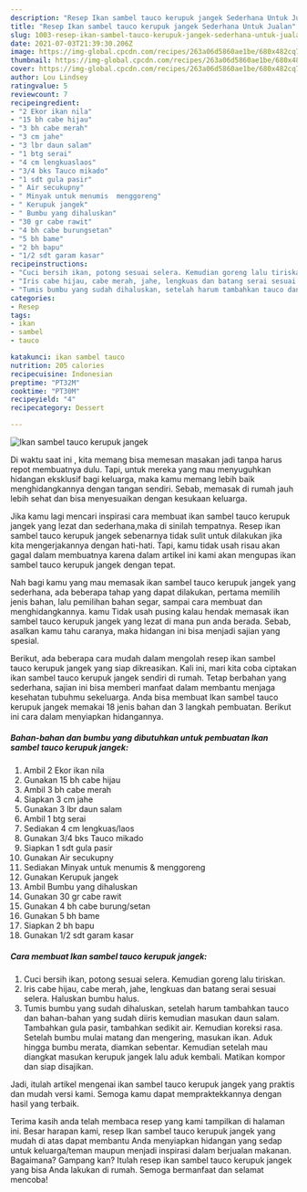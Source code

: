 ```yaml
---
description: "Resep Ikan sambel tauco kerupuk jangek Sederhana Untuk Jualan"
title: "Resep Ikan sambel tauco kerupuk jangek Sederhana Untuk Jualan"
slug: 1003-resep-ikan-sambel-tauco-kerupuk-jangek-sederhana-untuk-jualan
date: 2021-07-03T21:39:30.206Z
image: https://img-global.cpcdn.com/recipes/263a06d5860ae1be/680x482cq70/ikan-sambel-tauco-kerupuk-jangek-foto-resep-utama.jpg
thumbnail: https://img-global.cpcdn.com/recipes/263a06d5860ae1be/680x482cq70/ikan-sambel-tauco-kerupuk-jangek-foto-resep-utama.jpg
cover: https://img-global.cpcdn.com/recipes/263a06d5860ae1be/680x482cq70/ikan-sambel-tauco-kerupuk-jangek-foto-resep-utama.jpg
author: Lou Lindsey
ratingvalue: 5
reviewcount: 7
recipeingredient:
- "2 Ekor ikan nila"
- "15 bh cabe hijau"
- "3 bh cabe merah"
- "3 cm jahe"
- "3 lbr daun salam"
- "1 btg serai"
- "4 cm lengkuaslaos"
- "3/4 bks Tauco mikado"
- "1 sdt gula pasir"
- " Air secukupny"
- " Minyak untuk menumis  menggoreng"
- " Kerupuk jangek"
- " Bumbu yang dihaluskan"
- "30 gr cabe rawit"
- "4 bh cabe burungsetan"
- "5 bh bame"
- "2 bh bapu"
- "1/2 sdt garam kasar"
recipeinstructions:
- "Cuci bersih ikan, potong sesuai selera. Kemudian goreng lalu tiriskan."
- "Iris cabe hijau, cabe merah, jahe, lengkuas dan batang serai sesuai selera. Haluskan bumbu halus."
- "Tumis bumbu yang sudah dihaluskan, setelah harum tambahkan tauco dan bahan-bahan yang sudah diiris kemudian masukan daun salam. Tambahkan gula pasir, tambahkan sedikit air. Kemudian koreksi rasa. Setelah bumbu mulai matang dan mengering, masukan ikan. Aduk hingga bumbu merata, diamkan sebentar. Kemudian setelah mau diangkat masukan kerupuk jangek lalu aduk kembali. Matikan kompor dan siap disajikan."
categories:
- Resep
tags:
- ikan
- sambel
- tauco

katakunci: ikan sambel tauco 
nutrition: 205 calories
recipecuisine: Indonesian
preptime: "PT32M"
cooktime: "PT30M"
recipeyield: "4"
recipecategory: Dessert

---
```



![Ikan sambel tauco kerupuk jangek](https://img-global.cpcdn.com/recipes/263a06d5860ae1be/680x482cq70/ikan-sambel-tauco-kerupuk-jangek-foto-resep-utama.jpg)

Di waktu  saat ini , kita memang bisa memesan masakan jadi tanpa harus repot membuatnya dulu. Tapi, untuk mereka yang mau menyuguhkan hidangan eksklusif bagi keluarga, maka kamu memang lebih baik menghidangkannya dengan tangan sendiri. Sebab, memasak di rumah jauh lebih sehat dan bisa menyesuaikan dengan kesukaan keluarga.

Jika kamu lagi mencari inspirasi cara membuat ikan sambel tauco kerupuk jangek yang lezat dan sederhana,maka di sinilah tempatnya. Resep ikan sambel tauco kerupuk jangek  sebenarnya tidak sulit untuk dilakukan jika kita mengerjakannya dengan hati-hati. Tapi, kamu tidak usah risau akan gagal dalam membuatnya 
karena dalam artikel ini kami akan mengupas ikan sambel tauco kerupuk jangek dengan tepat.  



Nah bagi kamu yang mau memasak ikan sambel tauco kerupuk jangek yang sederhana, ada beberapa tahap yang dapat dilakukan, pertama memilih jenis bahan, lalu pemilihan bahan segar, sampai cara membuat dan menghidangkannya. kamu Tidak usah pusing kalau hendak memasak ikan sambel tauco kerupuk jangek yang lezat di mana pun anda berada. Sebab, asalkan kamu  tahu caranya, maka hidangan ini bisa menjadi sajian yang spesial.

Berikut, ada beberapa cara mudah dalam mengolah resep ikan sambel tauco kerupuk jangek yang siap dikreasikan. Kali ini, mari kita coba ciptakan ikan sambel tauco kerupuk jangek sendiri di rumah. Tetap berbahan yang sederhana, sajian ini bisa memberi manfaat dalam membantu menjaga kesehatan tubuhmu sekeluarga. Anda bisa membuat Ikan sambel tauco kerupuk jangek memakai 18 jenis bahan dan 3 langkah pembuatan. Berikut ini cara dalam menyiapkan hidangannya.

<!--inarticleads1-->

##### Bahan-bahan dan bumbu yang dibutuhkan untuk pembuatan Ikan sambel tauco kerupuk jangek:

1. Ambil 2 Ekor ikan nila
1. Gunakan 15 bh cabe hijau
1. Ambil 3 bh cabe merah
1. Siapkan 3 cm jahe
1. Gunakan 3 lbr daun salam
1. Ambil 1 btg serai
1. Sediakan 4 cm lengkuas/laos
1. Gunakan 3/4 bks Tauco mikado
1. Siapkan 1 sdt gula pasir
1. Gunakan  Air secukupny
1. Sediakan  Minyak untuk menumis &amp; menggoreng
1. Gunakan  Kerupuk jangek
1. Ambil  Bumbu yang dihaluskan
1. Gunakan 30 gr cabe rawit
1. Gunakan 4 bh cabe burung/setan
1. Gunakan 5 bh bame
1. Siapkan 2 bh bapu
1. Gunakan 1/2 sdt garam kasar




<!--inarticleads2-->

##### Cara membuat Ikan sambel tauco kerupuk jangek:

1. Cuci bersih ikan, potong sesuai selera. Kemudian goreng lalu tiriskan.
1. Iris cabe hijau, cabe merah, jahe, lengkuas dan batang serai sesuai selera. Haluskan bumbu halus.
1. Tumis bumbu yang sudah dihaluskan, setelah harum tambahkan tauco dan bahan-bahan yang sudah diiris kemudian masukan daun salam. Tambahkan gula pasir, tambahkan sedikit air. Kemudian koreksi rasa. Setelah bumbu mulai matang dan mengering, masukan ikan. Aduk hingga bumbu merata, diamkan sebentar. Kemudian setelah mau diangkat masukan kerupuk jangek lalu aduk kembali. Matikan kompor dan siap disajikan.




Jadi, itulah artikel mengenai  ikan sambel tauco kerupuk jangek  yang praktis dan mudah versi kami. Semoga kamu dapat mempraktekkannya dengan hasil yang terbaik. 

Terima kasih anda telah membaca resep yang kami tampilkan di halaman ini. Besar harapan kami, resep  Ikan sambel tauco kerupuk jangek yang mudah di atas dapat membantu Anda menyiapkan hidangan yang sedap untuk keluarga/teman maupun menjadi inspirasi dalam berjualan makanan. Bagaimana? Gampang kan? Itulah resep ikan sambel tauco kerupuk jangek yang bisa Anda lakukan di rumah. Semoga bermanfaat dan selamat mencoba!

